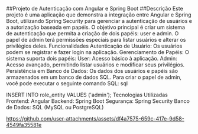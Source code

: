 ##Projeto de Autenticação com Angular e Spring Boot
##Descrição
Este projeto é uma aplicação que demonstra a integração entre Angular e Spring Boot, utilizando Spring Security para gerenciar a autenticação de usuários e a autorização baseada em papéis. O objetivo principal é criar um sistema de autenticação que permita a criação de dois papéis: user e admin. O papel de admin terá permissões especiais para listar usuários e alterar os privilégios deles.
Funcionalidades
Autenticação de Usuário: Os usuários podem se registrar e fazer login na aplicação.
Gerenciamento de Papéis: O sistema suporta dois papéis:
User: Acesso básico à aplicação.
Admin: Acesso avançado, permitindo listar usuários e modificar seus privilégios.
Persistência em Banco de Dados: Os dados dos usuários e papéis são armazenados em um banco de dados SQL. Para criar o papel de admin, você pode executar o seguinte comando SQL:
sql


INSERT INTO role_entity VALUES ('admin');
Tecnologias Utilizadas
Frontend: Angular
Backend: Spring Boot
Segurança: Spring Security
Banco de Dados: SQL (MySQL ou PostgreSQL)



https://github.com/user-attachments/assets/df4a7575-659c-417e-9d58-4549fa35581e



